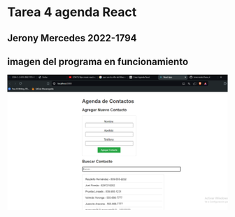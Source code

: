 # Tarea 4 agenda React
Jerony Mercedes 2022-1794
--- 
## imagen del programa en funcionamiento
![imagen del proyecto](img.PNG)
